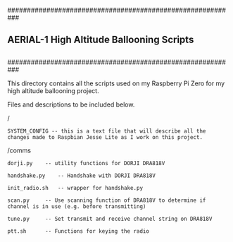 ###########################################################
##
## AERIAL-1 High Altitude Ballooning Scripts
##
###########################################################

This directory contains all the scripts used on my Raspberry Pi Zero
for my high altitude ballooning project.

Files and descriptions to be included below.

/

	SYSTEM_CONFIG -- this is a text file that will describe all the changes made to Raspbian Jesse Lite as I work on this project.

/comms

	dorji.py 	-- utility functions for DORJI DRA818V

	handshake.py 	-- Handshake with DORJI DRA818V

	init_radio.sh 	-- wrapper for handshake.py

	scan.py 	-- Use scanning function of DRA818V to determine if channel is in use (e.g. before transmitting)

	tune.py 	-- Set transmit and receive channel string on DRA818V

	ptt.sh		-- Functions for keying the radio
